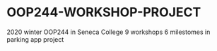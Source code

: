 # OOP244-WORKSHOP-PROJECT
2020 winter OOP244 in Seneca College
9 workshops
6 milestomes in parking app project
